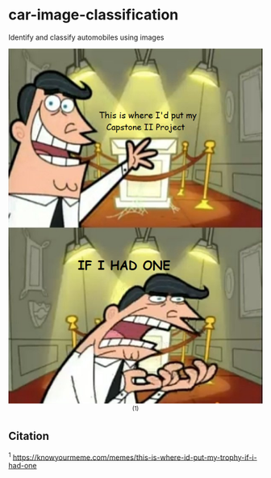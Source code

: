 # car-image-classification
Identify and classify automobiles using images


<p align="center">
  <img src="main/img/capstone_II_holder.png" width = 800><sup>(1)</sup>
</p>


## Citation

<sup>1</sup> https://knowyourmeme.com/memes/this-is-where-id-put-my-trophy-if-i-had-one
